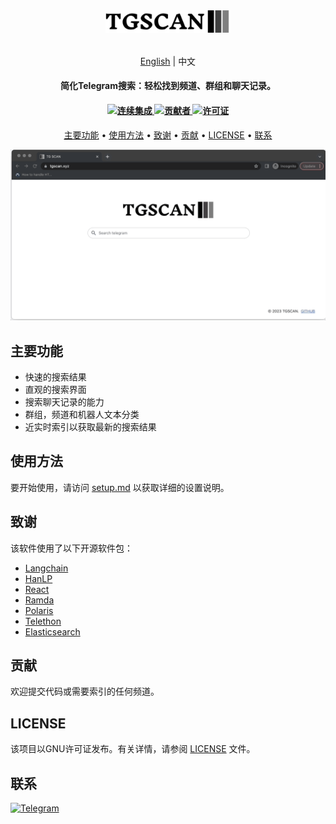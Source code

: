 <h1 align="center">

<a href="https://www.tgscan.xyz"><img style="margin-top: 25px" src="web-app/public/download.svg" width="200"/></a>

</h1>
<p align="center" style="margin-top: 20px">
  <a href="README.md">English</a>
  <span> | </span>
  <span >中文</span>
</p>
<h4 align="center">简化Telegram搜索：轻松找到频道、群组和聊天记录。</h4>


<h4 align="center">
  <a href="https://github.com/tgscan-dev/tgscan/actions/workflows/main.yml">
    <img src="https://img.shields.io/github/actions/workflow/status/tgscan-dev/tgscan/main.yml?branch=main&label=pipeline&style=flat-square" alt="连续集成">
  </a>


  <a href="https://github.com/tgscan-dev/tgscan/graphs/contributors">
    <img src="https://img.shields.io/github/contributors-anon/tgscan-dev/tgscan?color=yellow&style=flat-square" alt="贡献者">
  </a>


  <a href="https://www.gnu.org/licenses/gpl-3.0)">
    <img src="https://img.shields.io/badge/License-GPLv3-blue.svg?style=flat-square" alt="许可证">
  </a>
</h4>

<p align="center">
  <a href="#主要功能">主要功能</a> •
  <a href="#使用方法">使用方法</a> •
  <a href="#致谢">致谢</a> •
  <a href="#贡献">贡献</a> •
  <a href="#license">LICENSE</a> •
  <a href="#联系">联系</a>
</p>

<p align="center">

![screenshot](icon/demo.gif)
</p>

## 主要功能

- 快速的搜索结果
- 直观的搜索界面
- 搜索聊天记录的能力
- 群组，频道和机器人文本分类
- 近实时索引以获取最新的搜索结果

## 使用方法

要开始使用，请访问 [setup.md](setup.md) 以获取详细的设置说明。

## 致谢

该软件使用了以下开源软件包：

- [Langchain](https://github.com/hwchase17/langchain)
- [HanLP](https://github.com/hankcs/HanLP)
- [React](https://github.com/facebook/react)
- [Ramda](https://github.com/ramda/ramda)
- [Polaris](https://github.com/Shopify/polaris)
- [Telethon](https://github.com/LonamiWebs/Telethon)
- [Elasticsearch](https://github.com/elastic/elasticsearch)

## 贡献

欢迎提交代码或需要索引的任何频道。

## LICENSE

该项目以GNU许可证发布。有关详情，请参阅 [LICENSE](LICENSE) 文件。

## 联系

 <a href="https://t.me/tgscan_dev">
    <img src="https://img.shields.io/badge/Telegram-26A5E4.svg?style=for-the-badge&logo=Telegram&logoColor=white"
         alt="Telegram">
  </a>
